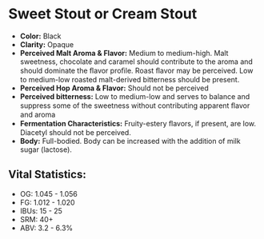 # Sweet Stout or Cream Stout

- **Color:** Black
- **Clarity:** Opaque
- **Perceived Malt Aroma & Flavor:** Medium to medium-high. Malt sweetness, chocolate and caramel should contribute to the aroma and should dominate the ﬂavor proﬁle. Roast ﬂavor may be perceived. Low to medium-low roasted malt-derived bitterness should be present.
- **Perceived Hop Aroma & Flavor:** Should not be perceived
- **Perceived bitterness:** Low to medium-low and serves to balance and suppress some of the sweetness without contributing apparent ﬂavor and aroma
- **Fermentation Characteristics:** Fruity-estery ﬂavors, if present, are low. Diacetyl should not be perceived.
- **Body:** Full-bodied. Body can be increased with the addition of milk sugar (lactose).

## Vital Statistics:

- OG: 1.045 - 1.056
- FG: 1.012 - 1.020
- IBUs: 15 - 25
- SRM: 40+
- ABV: 3.2 - 6.3%
